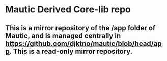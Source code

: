 # Mautic Derived Core-lib repo

## This is a mirror repository of the /app folder of Mautic, and is managed centrally in https://github.com/djktno/mautic/blob/head/app.  This is a read-only mirror repository.


